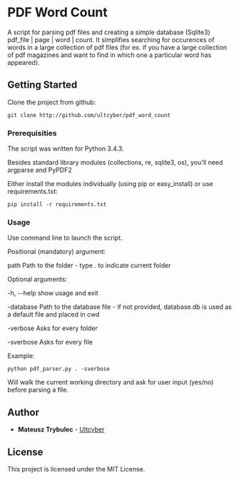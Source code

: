 # PDF Word Count

A script for parsing pdf files and creating a simple database (Sqlite3) pdf_file | page | word | count. It simplifies searching for occurences of words in a large collection of pdf files (for ex. if you have a large collection of pdf magazines and want to find in which one a particular word has appeared).

## Getting Started

Clone the project from github:

```
git clone http://github.com/ultcyber/pdf_word_count
```

### Prerequisities

The script was written for Python 3.4.3.

Besides standard library modules (collections, re, sqlite3, os), you'll need argparse and PyPDF2

Either install the modules individually (using pip or easy_install) or use requirements.txt:
```
pip install -r requirements.txt
```

### Usage

Use command line to launch the script.

Positional (mandatory) argument:

path
	Path to the folder - type . to indicate current folder

Optional arguments:

-h, --help
	show usage and exit

-database 
	Path to the database file - if not provided, database.db is used as a default file and placed in cwd

-verbose
	Asks for every folder

-sverbose
	Asks for every file


Example:

```
python pdf_parser.py . -sverbose
```

Will walk the current working directory and ask for user input (yes/no) before parsing a file.


## Author

* **Mateusz Trybulec** - [Ultcyber](https://github.com/ultcyber)

## License

This project is licensed under the MIT License.

